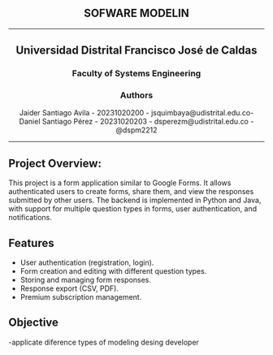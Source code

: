## <div align="center">SOFWARE MODELIN</div>

---

## <div align="center">Universidad Distrital Francisco José de Caldas</div>

### <div align="center">Faculty of Systems Engineering</div>

### <div align="center">Authors</div>
 <div align="center">Jaider Santiago Avila - 20231020200 - jsquimbaya@udistrital.edu.co-</div>
 <div align="center">Daniel Santiago Pérez - 20231020203 - dsperezm@udistrital.edu.co - @dspm2212</div>

---

## Project Overview:

This project is a form application similar to Google Forms. It allows authenticated users to create forms, share them, and view the responses submitted by other users. The backend is implemented in Python and Java, with support for multiple question types in forms, user authentication, and notifications.

## Features
- User authentication (registration, login).
- Form creation and editing with different question types.
- Storing and managing form responses.
- Response export (CSV, PDF).
- Premium subscription management.

## Objective 
-applicate diference types of modeling desing developer
